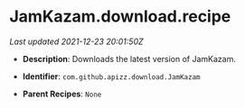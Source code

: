 # JamKazam.download.recipe

_Last updated 2021-12-23 20:01:50Z_

- **Description**: Downloads the latest version of JamKazam.

- **Identifier**: `com.github.apizz.download.JamKazam`

- **Parent Recipes**: `None`
